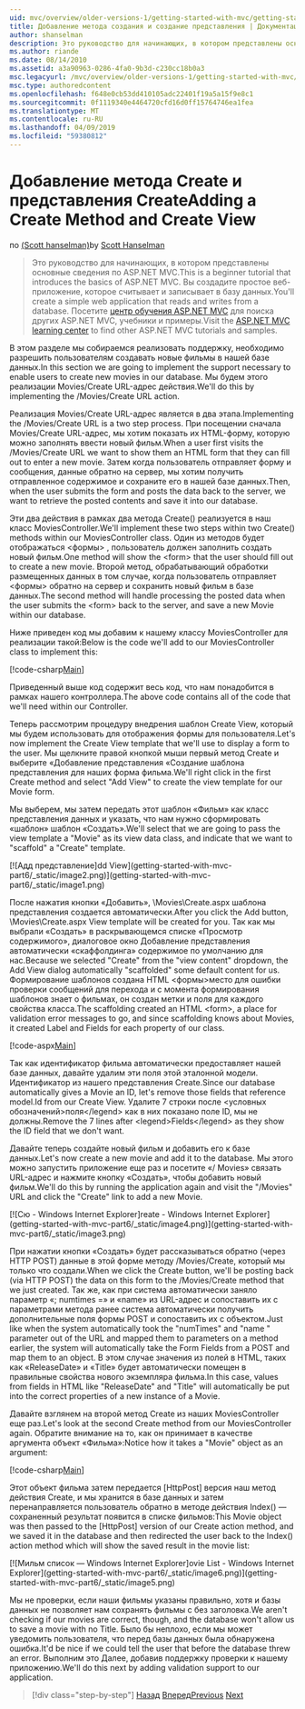```yaml
---
uid: mvc/overview/older-versions-1/getting-started-with-mvc/getting-started-with-mvc-part6
title: Добавление метода создания и создание представления | Документация Майкрософт
author: shanselman
description: Это руководство для начинающих, в котором представлены основные сведения по ASP.NET MVC. Создание простого веб-приложения, которое считывает и записывает в базу данных.
ms.author: riande
ms.date: 08/14/2010
ms.assetid: a3a90963-0286-4fa0-9b3d-c230cc18b0a3
msc.legacyurl: /mvc/overview/older-versions-1/getting-started-with-mvc/getting-started-with-mvc-part6
msc.type: authoredcontent
ms.openlocfilehash: f648e0cb53dd410105adc22401f19a5a15f9e8c1
ms.sourcegitcommit: 0f1119340e4464720cfd16d0ff15764746ea1fea
ms.translationtype: MT
ms.contentlocale: ru-RU
ms.lasthandoff: 04/09/2019
ms.locfileid: "59380812"
---
```

# <a name="adding-a-create-method-and-create-view"></a><span data-ttu-id="f6eb2-104">Добавление метода Create и представления Create</span><span class="sxs-lookup"><span data-stu-id="f6eb2-104">Adding a Create Method and Create View</span></span>

<span data-ttu-id="f6eb2-105">по [(Scott hanselman)](https://github.com/shanselman)</span><span class="sxs-lookup"><span data-stu-id="f6eb2-105">by [Scott Hanselman](https://github.com/shanselman)</span></span>

> <span data-ttu-id="f6eb2-106">Это руководство для начинающих, в котором представлены основные сведения по ASP.NET MVC.</span><span class="sxs-lookup"><span data-stu-id="f6eb2-106">This is a beginner tutorial that introduces the basics of ASP.NET MVC.</span></span> <span data-ttu-id="f6eb2-107">Вы создадите простое веб-приложение, которое считывает и записывает в базу данных.</span><span class="sxs-lookup"><span data-stu-id="f6eb2-107">You'll create a simple web application that reads and writes from a database.</span></span> <span data-ttu-id="f6eb2-108">Посетите [центр обучения ASP.NET MVC](../../../index.md) для поиска других ASP.NET MVC, учебники и примеры.</span><span class="sxs-lookup"><span data-stu-id="f6eb2-108">Visit the [ASP.NET MVC learning center](../../../index.md) to find other ASP.NET MVC tutorials and samples.</span></span>


<span data-ttu-id="f6eb2-109">В этом разделе мы собираемся реализовать поддержку, необходимо разрешить пользователям создавать новые фильмы в нашей базе данных.</span><span class="sxs-lookup"><span data-stu-id="f6eb2-109">In this section we are going to implement the support necessary to enable users to create new movies in our database.</span></span> <span data-ttu-id="f6eb2-110">Мы будем этого реализации Movies/Create URL-адрес действия.</span><span class="sxs-lookup"><span data-stu-id="f6eb2-110">We'll do this by implementing the /Movies/Create URL action.</span></span>

<span data-ttu-id="f6eb2-111">Реализация Movies/Create URL-адрес является в два этапа.</span><span class="sxs-lookup"><span data-stu-id="f6eb2-111">Implementing the /Movies/Create URL is a two step process.</span></span> <span data-ttu-id="f6eb2-112">При посещении сначала Movies/Create URL-адрес, мы хотим показать их HTML-форму, которую можно заполнять ввести новый фильм.</span><span class="sxs-lookup"><span data-stu-id="f6eb2-112">When a user first visits the /Movies/Create URL we want to show them an HTML form that they can fill out to enter a new movie.</span></span> <span data-ttu-id="f6eb2-113">Затем когда пользователь отправляет форму и сообщения, данные обратно на сервер, мы хотим получить отправленное содержимое и сохраните его в нашей базе данных.</span><span class="sxs-lookup"><span data-stu-id="f6eb2-113">Then, when the user submits the form and posts the data back to the server, we want to retrieve the posted contents and save it into our database.</span></span>

<span data-ttu-id="f6eb2-114">Эти два действия в рамках два метода Create() реализуется в наш класс MoviesController.</span><span class="sxs-lookup"><span data-stu-id="f6eb2-114">We'll implement these two steps within two Create() methods within our MoviesController class.</span></span> <span data-ttu-id="f6eb2-115">Один из методов будет отображаться &lt;формы&gt; , пользователь должен заполнить создать новый фильм.</span><span class="sxs-lookup"><span data-stu-id="f6eb2-115">One method will show the &lt;form&gt; that the user should fill out to create a new movie.</span></span> <span data-ttu-id="f6eb2-116">Второй метод, обрабатывающий обработки размещенных данных в том случае, когда пользователь отправляет &lt;формы&gt; обратно на сервер и сохранить новый фильм в базе данных.</span><span class="sxs-lookup"><span data-stu-id="f6eb2-116">The second method will handle processing the posted data when the user submits the &lt;form&gt; back to the server, and save a new Movie within our database.</span></span>

<span data-ttu-id="f6eb2-117">Ниже приведен код мы добавим к нашему классу MoviesController для реализации такой:</span><span class="sxs-lookup"><span data-stu-id="f6eb2-117">Below is the code we'll add to our MoviesController class to implement this:</span></span>

[!code-csharp[Main](getting-started-with-mvc-part6/samples/sample1.cs)]

<span data-ttu-id="f6eb2-118">Приведенный выше код содержит весь код, что нам понадобится в рамках нашего контроллера.</span><span class="sxs-lookup"><span data-stu-id="f6eb2-118">The above code contains all of the code that we'll need within our Controller.</span></span>

<span data-ttu-id="f6eb2-119">Теперь рассмотрим процедуру внедрения шаблон Create View, который мы будем использовать для отображения формы для пользователя.</span><span class="sxs-lookup"><span data-stu-id="f6eb2-119">Let's now implement the Create View template that we'll use to display a form to the user.</span></span> <span data-ttu-id="f6eb2-120">Мы щелкните правой кнопкой мыши первый метод Create и выберите «Добавление представления «Создание шаблона представления для наших форма фильма.</span><span class="sxs-lookup"><span data-stu-id="f6eb2-120">We'll right click in the first Create method and select "Add View" to create the view template for our Movie form.</span></span>

<span data-ttu-id="f6eb2-121">Мы выберем, мы затем передать этот шаблон «Фильм» как класс представления данных и указать, что нам нужно сформировать «шаблон» шаблон «Создать».</span><span class="sxs-lookup"><span data-stu-id="f6eb2-121">We'll select that we are going to pass the view template a "Movie" as its view data class, and indicate that we want to "scaffold" a "Create" template.</span></span>

[![A<span data-ttu-id="f6eb2-122">дд представление]</span><span class="sxs-lookup"><span data-stu-id="f6eb2-122">dd View]</span></span>(getting-started-with-mvc-part6/_static/image2.png)](getting-started-with-mvc-part6/_static/image1.png)

<span data-ttu-id="f6eb2-123">После нажатия кнопки «Добавить», \Movies\Create.aspx шаблона представления создается автоматически.</span><span class="sxs-lookup"><span data-stu-id="f6eb2-123">After you click the Add button, \Movies\Create.aspx View template will be created for you.</span></span> <span data-ttu-id="f6eb2-124">Так как мы выбрали «Создать» в раскрывающемся списке «Просмотр содержимого», диалоговое окно Добавление представления автоматически «скаффолдинга» содержимое по умолчанию для нас.</span><span class="sxs-lookup"><span data-stu-id="f6eb2-124">Because we selected "Create" from the "view content" dropdown, the Add View dialog automatically "scaffolded" some default content for us.</span></span> <span data-ttu-id="f6eb2-125">Формирование шаблонов создана HTML &lt;формы&gt;место для ошибки проверки сообщений для перехода и с момента формирования шаблонов знает о фильмах, он создан метки и поля для каждого свойства класса.</span><span class="sxs-lookup"><span data-stu-id="f6eb2-125">The scaffolding created an HTML &lt;form&gt;, a place for validation error messages to go, and since scaffolding knows about Movies, it created Label and Fields for each property of our class.</span></span>

[!code-aspx[Main](getting-started-with-mvc-part6/samples/sample2.aspx)]

<span data-ttu-id="f6eb2-126">Так как идентификатор фильма автоматически предоставляет нашей базе данных, давайте удалим эти поля этой эталонной модели. Идентификатор из нашего представления Create.</span><span class="sxs-lookup"><span data-stu-id="f6eb2-126">Since our database automatically gives a Movie an ID, let's remove those fields that reference model.Id from our Create View.</span></span> <span data-ttu-id="f6eb2-127">Удалите 7 строки после &lt;условных обозначений&gt;поля&lt;/legend&gt; как в них показано поле ID, мы не должны.</span><span class="sxs-lookup"><span data-stu-id="f6eb2-127">Remove the 7 lines after &lt;legend&gt;Fields&lt;/legend&gt; as they show the ID field that we don't want.</span></span>

<span data-ttu-id="f6eb2-128">Давайте теперь создайте новый фильм и добавить его к базе данных.</span><span class="sxs-lookup"><span data-stu-id="f6eb2-128">Let's now create a new movie and add it to the database.</span></span> <span data-ttu-id="f6eb2-129">Мы этого можно запустить приложение еще раз и посетите «/ Movies» связать URL-адрес и нажмите кнопку «Создать», чтобы добавить новый фильм.</span><span class="sxs-lookup"><span data-stu-id="f6eb2-129">We'll do this by running the application again and visit the "/Movies" URL and click the "Create" link to add a new Movie.</span></span>

[![C<span data-ttu-id="f6eb2-130">ю - Windows Internet Explorer]</span><span class="sxs-lookup"><span data-stu-id="f6eb2-130">reate - Windows Internet Explorer]</span></span>(getting-started-with-mvc-part6/_static/image4.png)](getting-started-with-mvc-part6/_static/image3.png)

<span data-ttu-id="f6eb2-131">При нажатии кнопки «Создать» будет рассказываться обратно (через HTTP POST) данные в этой форме методу /Movies/Create, который мы только что создали.</span><span class="sxs-lookup"><span data-stu-id="f6eb2-131">When we click the Create button, we'll be posting back (via HTTP POST) the data on this form to the /Movies/Create method that we just created.</span></span> <span data-ttu-id="f6eb2-132">Так же, как при система автоматически заняло параметр «; numtimes =» и «name» из URL-адрес и сопоставить их с параметрами метода ранее система автоматически получить дополнительные поля формы POST и сопоставить их с объектом.</span><span class="sxs-lookup"><span data-stu-id="f6eb2-132">Just like when the system automatically took the "numTimes" and "name " parameter out of the URL and mapped them to parameters on a method earlier, the system will automatically take the Form Fields from a POST and map them to an object.</span></span> <span data-ttu-id="f6eb2-133">В этом случае значения из полей в HTML, таких как «ReleaseDate» и «Title» будет автоматически помещен в правильные свойства нового экземпляра фильма.</span><span class="sxs-lookup"><span data-stu-id="f6eb2-133">In this case, values from fields in HTML like "ReleaseDate" and "Title" will automatically be put into the correct properties of a new instance of a Movie.</span></span>

<span data-ttu-id="f6eb2-134">Давайте взглянем на второй метод Create из наших MoviesController еще раз.</span><span class="sxs-lookup"><span data-stu-id="f6eb2-134">Let's look at the second Create method from our MoviesController again.</span></span> <span data-ttu-id="f6eb2-135">Обратите внимание на то, как он принимает в качестве аргумента объект «Фильма»:</span><span class="sxs-lookup"><span data-stu-id="f6eb2-135">Notice how it takes a "Movie" object as an argument:</span></span>

[!code-csharp[Main](getting-started-with-mvc-part6/samples/sample3.cs)]

<span data-ttu-id="f6eb2-136">Этот объект фильма затем передается [HttpPost] версия наш метод действия Create, и мы хранится в базе данных и затем перенаправляется пользователь обратно в методе действия Index() — сохраненный результат появится в списке фильмов:</span><span class="sxs-lookup"><span data-stu-id="f6eb2-136">This Movie object was then passed to the [HttpPost] version of our Create action method, and we saved it in the database and then redirected the user back to the Index() action method which will show the saved result in the movie list:</span></span>

[![M<span data-ttu-id="f6eb2-137">ильм список — Windows Internet Explorer]</span><span class="sxs-lookup"><span data-stu-id="f6eb2-137">ovie List - Windows Internet Explorer]</span></span>(getting-started-with-mvc-part6/_static/image6.png)](getting-started-with-mvc-part6/_static/image5.png)

<span data-ttu-id="f6eb2-138">Мы не проверки, если наши фильмы указаны правильно, хотя и базы данных не позволяет нам сохранять фильмы с без заголовка.</span><span class="sxs-lookup"><span data-stu-id="f6eb2-138">We aren't checking if our movies are correct, though, and the database won't allow us to save a movie with no Title.</span></span> <span data-ttu-id="f6eb2-139">Было бы неплохо, если мы может уведомить пользователя, что перед базы данных была обнаружена ошибка.</span><span class="sxs-lookup"><span data-stu-id="f6eb2-139">It'd be nice if we could tell the user that before the database threw an error.</span></span> <span data-ttu-id="f6eb2-140">Выполним это Далее, добавив поддержку проверки к нашему приложению.</span><span class="sxs-lookup"><span data-stu-id="f6eb2-140">We'll do this next by adding validation support to our application.</span></span>

> [!div class="step-by-step"]
> <span data-ttu-id="f6eb2-141">[Назад](getting-started-with-mvc-part5.md)
> [Вперед](getting-started-with-mvc-part7.md)</span><span class="sxs-lookup"><span data-stu-id="f6eb2-141">[Previous](getting-started-with-mvc-part5.md)
[Next](getting-started-with-mvc-part7.md)</span></span>
